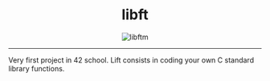 
<center>

<h1>libft</h1>

![libftm](https://github.com/ayogun/42-project-badges/blob/main/badges/libftm.png)

</center>

---

Very first project in 42 school. Lift consists in coding your own C standard library functions.
